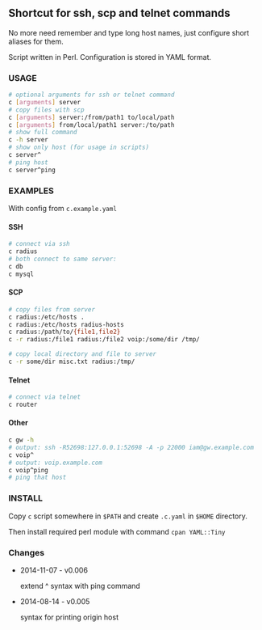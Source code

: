 ## Shortcut for ssh, scp and telnet commands

No more need remember and type long host names, just configure short aliases for them.

Script written in Perl. Configuration is stored in YAML format.

### USAGE

```sh
# optional arguments for ssh or telnet command
c [arguments] server
# copy files with scp
c [arguments] server:/from/path1 to/local/path
c [arguments] from/local/path1 server:/to/path
# show full command
c -h server
# show only host (for usage in scripts)
c server^
# ping host
c server^ping
```

### EXAMPLES

With config from `c.example.yaml`

#### SSH

```sh
# connect via ssh
c radius
# both connect to same server:
c db
c mysql
```

#### SCP

```sh
# copy files from server
c radius:/etc/hosts .
c radius:/etc/hosts radius-hosts
c radius:/path/to/{file1,file2}
c -r radius:/file1 radius:/file2 voip:/some/dir /tmp/

# copy local directory and file to server
c -r some/dir misc.txt radius:/tmp/
```

#### Telnet

```sh
# connect via telnet
c router
```

#### Other

```sh
c gw -h
# output: ssh -R52698:127.0.0.1:52698 -A -p 22000 iam@gw.example.com
c voip^
# output: voip.example.com
c voip^ping
# ping that host
```


### INSTALL

Copy `c` script somewhere in `$PATH` and create `.c.yaml` in `$HOME` directory.

Then install required perl module with command `cpan YAML::Tiny`

### Changes

* 2014-11-07 - v0.006

    extend ^ syntax with ping command

* 2014-08-14 - v0.005

    syntax for printing origin host

